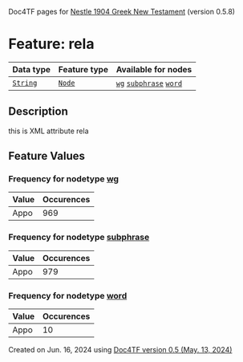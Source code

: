 Doc4TF pages for [Nestle 1904 Greek New Testament](https://github.com/saulocantanhede/tfgreek2/tree/main/tf) (version 0.5.8)
# Feature: rela
Data type|Feature type|Available for nodes
---|---|---
[`String`](featuresbydatatype.md#string)|[`Node`](featuresbytype.md#node)| [`wg`](featuresbynodetype.md#wg)  [`subphrase`](featuresbynodetype.md#subphrase)  [`word`](featuresbynodetype.md#word) 
## Description
this is XML attribute rela
## Feature Values
### Frequency for nodetype [wg](featuresbynodetype.md#wg)
Value|Occurences
---|---
Appo|969
### Frequency for nodetype [subphrase](featuresbynodetype.md#subphrase)
Value|Occurences
---|---
Appo|979
### Frequency for nodetype [word](featuresbynodetype.md#word)
Value|Occurences
---|---
Appo|10
 

Created on Jun. 16, 2024 using [Doc4TF version 0.5 (May. 13, 2024)](https://github.com/tonyjurg/Doc4TF/blob/main/CreateFeatureDoc.ipynb) 
